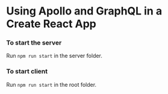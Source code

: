 # Using Apollo and GraphQL in a Create React App

### To start the server

Run `npm run start` in the server folder.

### To start client

Run `npm run start` in the root folder.

